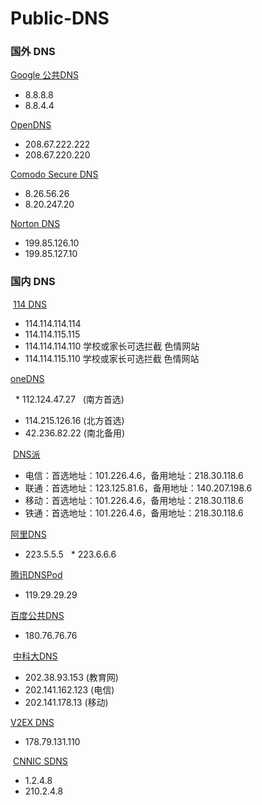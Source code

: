 # Public-DNS

### 国外 DNS

   [Google 公共DNS](https://developers.google.com/speed/public-dns/)
   
   * 8.8.8.8
   * 8.8.4.4

  [OpenDNS](https://www.opendns.com/)

   * 208.67.222.222
   * 208.67.220.220
  
  [Comodo Secure DNS](https://www.comodo.com/secure-dns/)
  
   * 8.26.56.26
   * 8.20.247.20
   
  [Norton DNS](https://dns.norton.com/)
   
   * 199.85.126.10
   * 199.85.127.10

### 国内 DNS

  [114 DNS](https://www.114dns.com/)
   * 114.114.114.114
   * 114.114.115.115
   * 114.114.114.110 学校或家长可选拦截 色情网站
   * 114.114.115.110 学校或家长可选拦截 色情网站
   
  [oneDNS](http://www.onedns.net)
  
   * 112.124.47.27    (南方首选)
   * 114.215.126.16   (北方首选)
   * 42.236.82.22     (南北备用)
   
  [DNS派](http://www.dnspai.com/public.html)
  
   * 电信：首选地址：101.226.4.6，备用地址：218.30.118.6
   * 联通：首选地址：123.125.81.6，备用地址：140.207.198.6
   * 移动：首选地址：101.226.4.6，备用地址：218.30.118.6
   * 铁通：首选地址：101.226.4.6，备用地址：218.30.118.6
   
  [阿里DNS](http://www.alidns.com/)

   * 223.5.5.5
   * 223.6.6.6
 
  [腾讯DNSPod](https://www.dnspod.cn/Products/Public.DNS)
   
   * 119.29.29.29
 
  [百度公共DNS](http://dudns.baidu.com/intro/publicdns/)
  
   * 180.76.76.76
   
  [中科大DNS](https://groups.google.com/forum/#!forum/neat-dns)
   
   * 202.38.93.153 (教育网)
   * 202.141.162.123 (电信)
   * 202.141.178.13 (移动)

  [V2EX DNS](https://dns.v2ex.com/)

   * 178.79.131.110

  [CNNIC SDNS](http://public.sdns.cn/)
   
   * 1.2.4.8
   * 210.2.4.8
